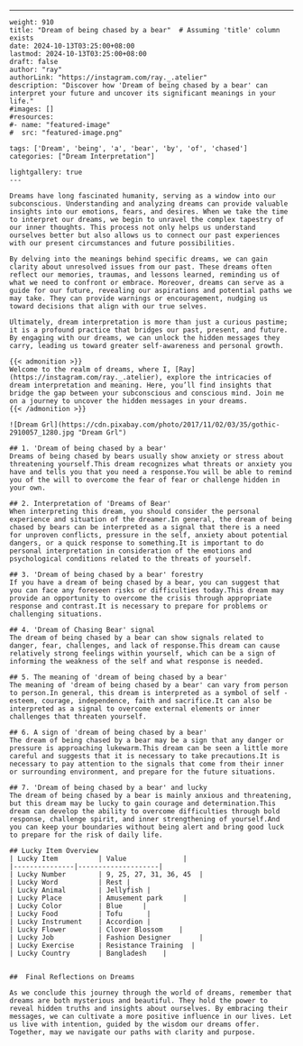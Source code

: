 ---
    weight: 910
    title: "Dream of being chased by a bear"  # Assuming 'title' column exists
    date: 2024-10-13T03:25:00+08:00
    lastmod: 2024-10-13T03:25:00+08:00
    draft: false
    author: "ray"
    authorLink: "https://instagram.com/ray._.atelier"
    description: "Discover how 'Dream of being chased by a bear' can interpret your future and uncover its significant meanings in your life."
    #images: []
    #resources:
    #- name: "featured-image"
    #  src: "featured-image.png"
    
    tags: ['Dream', 'being', 'a', 'bear', 'by', 'of', 'chased']
    categories: ["Dream Interpretation"]
    
    lightgallery: true
    ---
    
    Dreams have long fascinated humanity, serving as a window into our subconscious. Understanding and analyzing dreams can provide valuable insights into our emotions, fears, and desires. When we take the time to interpret our dreams, we begin to unravel the complex tapestry of our inner thoughts. This process not only helps us understand ourselves better but also allows us to connect our past experiences with our present circumstances and future possibilities.
    
    By delving into the meanings behind specific dreams, we can gain clarity about unresolved issues from our past. These dreams often reflect our memories, traumas, and lessons learned, reminding us of what we need to confront or embrace. Moreover, dreams can serve as a guide for our future, revealing our aspirations and potential paths we may take. They can provide warnings or encouragement, nudging us toward decisions that align with our true selves.
    
    Ultimately, dream interpretation is more than just a curious pastime; it is a profound practice that bridges our past, present, and future. By engaging with our dreams, we can unlock the hidden messages they carry, leading us toward greater self-awareness and personal growth.
    
    {{< admonition >}}
    Welcome to the realm of dreams, where I, [Ray](https://instagram.com/ray._.atelier), explore the intricacies of dream interpretation and meaning. Here, you’ll find insights that bridge the gap between your subconscious and conscious mind. Join me on a journey to uncover the hidden messages in your dreams.
    {{< /admonition >}}
    
    ![Dream Grl](https://cdn.pixabay.com/photo/2017/11/02/03/35/gothic-2910057_1280.jpg "Dream Grl")
    
    ## 1. 'Dream of being chased by a bear'
    Dreams of being chased by bears usually show anxiety or stress about threatening yourself.This dream recognizes what threats or anxiety you have and tells you that you need a response.You will be able to remind you of the will to overcome the fear of fear or challenge hidden in your own.
    
    ## 2. Interpretation of 'Dreams of Bear'
    When interpreting this dream, you should consider the personal experience and situation of the dreamer.In general, the dream of being chased by bears can be interpreted as a signal that there is a need for unproven conflicts, pressure in the self, anxiety about potential dangers, or a quick response to something.It is important to do personal interpretation in consideration of the emotions and psychological conditions related to the threats of yourself.
    
    ## 3. 'Dream of being chased by a bear' forestry
    If you have a dream of being chased by a bear, you can suggest that you can face any foreseen risks or difficulties today.This dream may provide an opportunity to overcome the crisis through appropriate response and contrast.It is necessary to prepare for problems or challenging situations.
    
    ## 4. 'Dream of Chasing Bear' signal
    The dream of being chased by a bear can show signals related to danger, fear, challenges, and lack of response.This dream can cause relatively strong feelings within yourself, which can be a sign of informing the weakness of the self and what response is needed.
    
    ## 5. The meaning of 'dream of being chased by a bear'
    The meaning of 'dream of being chased by a bear' can vary from person to person.In general, this dream is interpreted as a symbol of self -esteem, courage, independence, faith and sacrifice.It can also be interpreted as a signal to overcome external elements or inner challenges that threaten yourself.
    
    ## 6. A sign of 'dream of being chased by a bear'
    The dream of being chased by a bear may be a sign that any danger or pressure is approaching lukewarm.This dream can be seen a little more careful and suggests that it is necessary to take precautions.It is necessary to pay attention to the signals that come from their inner or surrounding environment, and prepare for the future situations.
    
    ## 7. 'Dream of being chased by a bear' and lucky
    The dream of being chased by a bear is mainly anxious and threatening, but this dream may be lucky to gain courage and determination.This dream can develop the ability to overcome difficulties through bold response, challenge spirit, and inner strengthening of yourself.And you can keep your boundaries without being alert and bring good luck to prepare for the risk of daily life.
    
    ## Lucky Item Overview
    | Lucky Item          | Value              |
    |---------------|--------------------|
    | Lucky Number        | 9, 25, 27, 31, 36, 45  |
    | Lucky Word          | Rest |
    | Lucky Animal        | Jellyfish |
    | Lucky Place         | Amusement park     |
    | Lucky Color         | Blue     |
    | Lucky Food          | Tofu      |
    | Lucky Instrument    | Accordion |
    | Lucky Flower        | Clover Blossom    |
    | Lucky Job           | Fashion Designer       |
    | Lucky Exercise      | Resistance Training  |
    | Lucky Country       | Bangladesh    |
    
    
    ##  Final Reflections on Dreams
    
    As we conclude this journey through the world of dreams, remember that dreams are both mysterious and beautiful. They hold the power to reveal hidden truths and insights about ourselves. By embracing their messages, we can cultivate a more positive influence in our lives. Let us live with intention, guided by the wisdom our dreams offer. Together, may we navigate our paths with clarity and purpose.
    